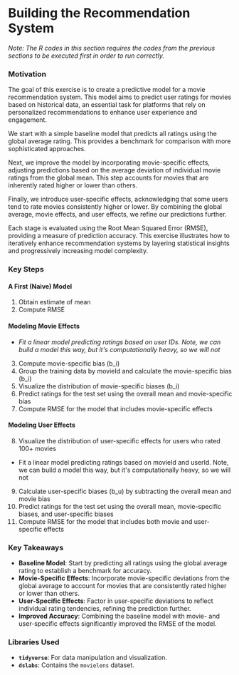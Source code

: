 # Building the Recommendation System
_Note: The R codes in this section requires the codes from the previous sections to be executed first in order to run correctly._

### Motivation

The goal of this exercise is to create a predictive model for a movie recommendation system. This model aims to predict user ratings for movies based on historical data, an essential task for platforms that rely on personalized recommendations to enhance user experience and engagement.  

We start with a simple baseline model that predicts all ratings using the global average rating. This provides a benchmark for comparison with more sophisticated approaches.  

Next, we improve the model by incorporating movie-specific effects, adjusting predictions based on the average deviation of individual movie ratings from the global mean. This step accounts for movies that are inherently rated higher or lower than others.  

Finally, we introduce user-specific effects, acknowledging that some users tend to rate movies consistently higher or lower. By combining the global average, movie effects, and user effects, we refine our predictions further.  

Each stage is evaluated using the Root Mean Squared Error (RMSE), providing a measure of prediction accuracy. This exercise illustrates how to iteratively enhance recommendation systems by layering statistical insights and progressively increasing model complexity.

### Key Steps

#### A First (Naive) Model

1. Obtain estimate of mean
2. Compute RMSE

#### Modeling Movie Effects

- _Fit a linear model predicting ratings based on user IDs. Note, we can build a model this way, but it's computationally heavy, so we will not_
3. Compute movie-specific bias (b_i)
4. Group the training data by movieId and calculate the movie-specific bias (b_i)
5. Visualize the distribution of movie-specific biases (b_i)
6. Predict ratings for the test set using the overall mean and movie-specific bias
7. Compute RMSE for the model that includes movie-specific effects

#### Modeling User Effects

8. Visualize the distribution of user-specific effects for users who rated 100+ movies
- Fit a linear model predicting ratings based on movieId and userId. Note, we can build a model this way, but it's computationally heavy, so we will not
9. Calculate user-specific biases (b_u) by subtracting the overall mean and movie bias
10. Predict ratings for the test set using the overall mean, movie-specific biases, and user-specific biases
11. Compute RMSE for the model that includes both movie and user-specific effects

### Key Takeaways

- **Baseline Model**: Start by predicting all ratings using the global average rating to establish a benchmark for accuracy.
- **Movie-Specific Effects**: Incorporate movie-specific deviations from the global average to account for movies that are consistently rated higher or lower than others.
- **User-Specific Effects**: Factor in user-specific deviations to reflect individual rating tendencies, refining the prediction further.
- **Improved Accuracy**: Combining the baseline model with movie- and user-specific effects significantly improved the RMSE of the model. 

### Libraries Used

- **`tidyverse`**: For data manipulation and visualization.
- **`dslabs`**: Contains the `movielens` dataset.
